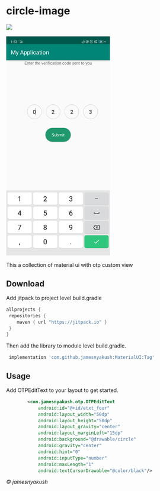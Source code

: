 # circle-image

[![](https://jitpack.io/v/jamesnyakush/MaterialUI.svg)](https://jitpack.io/#jamesnyakush/MaterialUI)


<img src="https://github.com/jamesnyakush/MaterialUI/blob/master/photos/otp.png" width="280"/> 

This a collection of material ui with otp custom view


## Download

Add jitpack to project level build.gradle

```groovy
allprojects {
 repositories {
    maven { url "https://jitpack.io" }
 }
}
```

Then add the library to module level build.gradle.
```groovy
 implementation 'com.github.jamesnyakush:MaterialUI:Tag'
```

## Usage

Add OTPEditText to your layout to get started.

```xml
        <com.jamesnyakush.otp.OTPEditText
            android:id="@+id/etxt_four"
            android:layout_width="50dp"
            android:layout_height="50dp"
            android:layout_gravity="center"
            android:layout_marginLeft="15dp"
            android:background="@drawable/circle"
            android:gravity="center"
            android:hint="0"
            android:inputType="number"
            android:maxLength="1"
            android:textCursorDrawable="@color/black"/>
``` 


<i>&copy; jamesnyakush</i>
